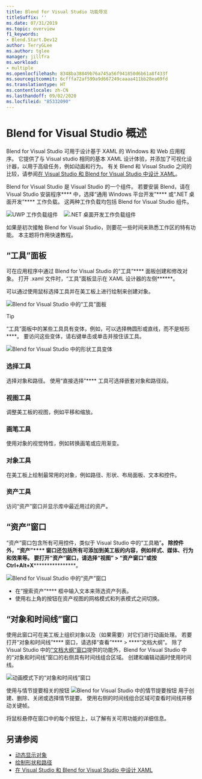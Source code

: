 ```yaml
---
title: Blend for Visual Studio 功能导览
titleSuffix: ''
ms.date: 07/31/2019
ms.topic: overview
f1_keywords:
- Blend.Start.Dev12
author: TerryGLee
ms.author: tglee
manager: jillfra
ms.workload:
- multiple
ms.openlocfilehash: 8348ba38849b76a745a56f941850d6b61a8f433f
ms.sourcegitcommit: 6cfffa72af599a9d667249caaaa411bb28ea69fd
ms.translationtype: HT
ms.contentlocale: zh-CN
ms.lasthandoff: 09/02/2020
ms.locfileid: "85332090"
---
```

# <a name="blend-for-visual-studio-overview"></a>Blend for Visual Studio 概述

Blend for Visual Studio 可用于设计基于 XAML 的 Windows 和 Web 应用程序。 它提供了与 Visual studio 相同的基本 XAML 设计体验，并添加了可视化设计器，以用于高级任务，例如动画和行为。 有关 Blend 和 Visual Studio 之间的比较，请参阅[在 Visual Studio 和 Blend for Visual Studio 中设计 XAML](../xaml-tools/designing-xaml-in-visual-studio.md)。

Blend for Visual Studio 是 Visual Studio 的一个组件。 若要安装 Blend，请在 Visual Studio 安装程序**** 中，选择“通用 Windows 平台开发”**** 或“.NET 桌面开发”**** 工作负载。 这两种工作负载均包括 Blend for Visual Studio 组件。

![UWP 工作负载组件](media/installer-uwp.png)&nbsp;&nbsp;&nbsp;&nbsp;![.NET 桌面开发工作负载组件](media/installer-dotnet-desktop.png)

如果是初次接触 Blend for Visual Studio，则要花一些时间来熟悉工作区的特有功能。 本主题将作用快速教程。

## <a name="tools-panel"></a>“工具”面板

可在应用程序中通过 Blend for Visual Studio 的“工具”**** 面板创建和修改对象。 打开 .xaml 文件时，“工具”面板显示在 XAML 设计器的左侧******。

可以通过使用鼠标选择工具并在美工板上进行绘制来创建对象。

![Blend for Visual Studio 中的“工具”面板](media/blend-tools-panel.png)

> [!TIP]
> “工具”面板中的某些工具具有变体，例如，可以选择椭圆形或直线，而不是矩形****。 要访问这些变体，请右键单击或单击并按住该工具。
>
> ![Blend for Visual Studio 中的形状工具变体](media/blend-rectangle-tool-variations.png)

### <a name="selection-tools"></a>选择工具

选择对象和路径。 使用“直接选择”**** 工具可选择嵌套对象和路径段。

### <a name="view-tools"></a>视图工具

调整美工板的视图，例如平移和缩放。

### <a name="brush-tools"></a>画笔工具

使用对象的视觉特性，例如转换画笔或应用渐变。

### <a name="object-tools"></a>对象工具

在美工板上绘制最常用的对象，例如路径、形状、布局面板、文本和控件。

### <a name="asset-tools"></a>资产工具

访问“资产”窗口并显示库中最近用过的资产。

## <a name="assets-window"></a>“资产”窗口

“资产”窗口包含所有可用控件，类似于 Visual Studio 中的“工具箱”********。 除控件外，“资产”**** 窗口还包括所有可添加到美工板的内容，例如样式、媒体、行为和效果等。 要打开“资产”窗口，请选择“视图” > “资产窗口”或按 Ctrl+Alt+X************************。

![Blend for Visual Studio 中的“资产”窗口](media/blend-assets-window.png)

- 在“搜索资产”**** 框中输入文本来筛选资产列表。
- 使用右上角的按钮在资产视图的网格模式和列表模式之间切换。

## <a name="objects-and-timeline-window"></a>“对象和时间线”窗口

使用此窗口可在美工板上组织对象以及（如果需要）对它们进行动画处理。 若要打开“对象和时间线”**** 窗口，请选择“查看”**** > ****“文档大纲”。 除了 Visual Studio 中的[“文档大纲”窗口](creating-a-ui-by-using-xaml-designer-in-visual-studio.md#document-outline-window)提供的功能外，Blend for Visual Studio 中的“对象和时间线”窗口的右侧具有时间线组合区域。 创建和编辑动画时使用时间线。

![动画模式下的“对象和时间线”窗口](media/storyboard-timeline.png)

使用与情节提要相关的按钮 ![Blend for Visual Studio 中的情节提要按钮](media/storyboard-buttons.png) 用于创建、删除、关闭或选择情节提要。 使用右侧的时间线组合区域可查看时间线并移动关键帧。

将鼠标悬停在窗口中的每个按钮上，以了解有关可用功能的详细信息。

## <a name="see-also"></a>另请参阅

- [动态显示对象](../xaml-tools/animate-objects-in-xaml-designer.md)
- [绘制形状和路径](../xaml-tools/draw-shapes-and-paths.md)
- [在 Visual Studio 和 Blend for Visual Studio 中设计 XAML](../xaml-tools/designing-xaml-in-visual-studio.md)
